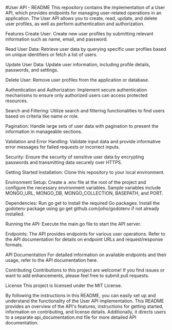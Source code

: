 
#User API - README
This repository contains the implementation of a User API, which provides endpoints for managing user-related operations in an application. The User API allows you to create, read, update, and delete user profiles, as well as perform authentication and authorization.

Features
Create User: Create new user profiles by submitting relevant information such as name, email, and password.

Read User Data: Retrieve user data by querying specific user profiles based on unique identifiers or fetch a list of users.

Update User Data: Update user information, including profile details, passwords, and settings.

Delete User: Remove user profiles from the application or database.

Authentication and Authorization: Implement secure authentication mechanisms to ensure only authorized users can access protected resources.

Search and Filtering: Utilize search and filtering functionalities to find users based on criteria like name or role.

Pagination: Handle large sets of user data with pagination to present the information in manageable sections.

Validation and Error Handling: Validate input data and provide informative error messages for failed requests or incorrect inputs.

Security: Ensure the security of sensitive user data by encrypting passwords and transmitting data securely over HTTPS.

Getting Started
Installation: Clone this repository to your local environment.

Environment Setup: Create a .env file at the root of the project and configure the necessary environment variables. Sample variables include MONGO_URL, MONGO_DB, MONGO_COLLECTION, BASEPATH, and PORT.

Dependencies: Run go get to install the required Go packages. Install the godotenv package using go get github.com/joho/godotenv if not already installed.

Running the API: Execute the main.go file to start the API server.

Endpoints: The API provides endpoints for various user operations. Refer to the API documentation for details on endpoint URLs and request/response formats.

API Documentation
For detailed information on available endpoints and their usage, refer to the API documentation here.

Contributing
Contributions to this project are welcome! If you find issues or want to add enhancements, please feel free to submit pull requests.

License
This project is licensed under the MIT License.

By following the instructions in this README, you can easily set up and understand the functionality of the User API implementation. This README provides an overview of the API's features, instructions for getting started, information on contributing, and license details. Additionally, it directs users to a separate api_documentation.md file for more detailed API documentation.
